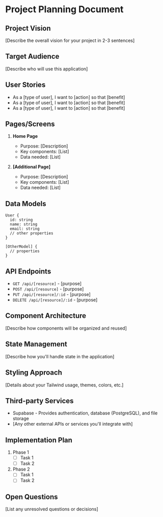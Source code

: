 # Project Planning Document

## Project Vision
[Describe the overall vision for your project in 2-3 sentences]

## Target Audience
[Describe who will use this application]

## User Stories
- As a [type of user], I want to [action] so that [benefit]
- As a [type of user], I want to [action] so that [benefit]
- As a [type of user], I want to [action] so that [benefit]

## Pages/Screens
1. **Home Page**
   - Purpose: [Description]
   - Key components: [List]
   - Data needed: [List]

2. **[Additional Page]**
   - Purpose: [Description]
   - Key components: [List]
   - Data needed: [List]

## Data Models
```
User {
  id: string
  name: string
  email: string
  // other properties
}

[OtherModel] {
  // properties
}
```

## API Endpoints
- `GET /api/[resource]` - [purpose]
- `POST /api/[resource]` - [purpose]
- `PUT /api/[resource]/:id` - [purpose]
- `DELETE /api/[resource]/:id` - [purpose]

## Component Architecture
[Describe how components will be organized and reused]

## State Management
[Describe how you'll handle state in the application]

## Styling Approach
[Details about your Tailwind usage, themes, colors, etc.]

## Third-party Services
- Supabase - Provides authentication, database (PostgreSQL), and file storage
- [Any other external APIs or services you'll integrate with]

## Implementation Plan
1. Phase 1
   - [ ] Task 1
   - [ ] Task 2

2. Phase 2
   - [ ] Task 1
   - [ ] Task 2

## Open Questions
[List any unresolved questions or decisions]
